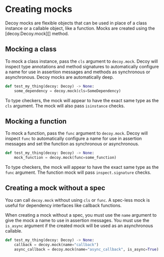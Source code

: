 # Creating mocks

Decoy mocks are flexible objects that can be used in place of a class instance or a callable object, like a function. Mocks are created using the [decoy.Decoy.mock][] method.

## Mocking a class

To mock a class instance, pass the `cls` argument to `decoy.mock`. Decoy will inspect type annotations and method signatures to automatically configure a name for use in assertion messages and methods as synchronous or asynchronous. Decoy mocks are automatically deep.

```python
def test_my_thing(decoy: Decoy) -> None:
    some_dependency = decoy.mock(cls=SomeDependency)
```

To type checkers, the mock will appear to have the exact same type as the `cls` argument. The mock will also pass `isinstance` checks.

## Mocking a function

To mock a function, pass the `func` argument to `decoy.mock`. Decoy will inspect `func` to automatically configure a name for use in assertion messages and set the function as synchronous or asynchronous.

```python
def test_my_thing(decoy: Decoy) -> None:
    mock_function = decoy.mock(func=some_function)
```

To type checkers, the mock will appear to have the exact same type as the `func` argument. The function mock will pass `inspect.signature` checks.

## Creating a mock without a spec

You can call `decoy.mock` without using `cls` or `func`. A spec-less mock is useful for dependency interfaces like callback functions.

When creating a mock without a spec, you must use the `name` argument to give the mock a name to use in assertion messages. You must use the `is_async` argument if the created mock will be used as an asynchronous callable.

```python
def test_my_thing(decoy: Decoy) -> None:
    callback = decoy.mock(name="callback")
    async_callback = decoy.mock(name="async_callback", is_async=True)
```
